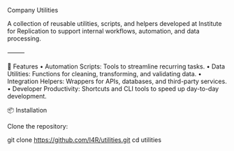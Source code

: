 Company Utilities

A collection of reusable utilities, scripts, and helpers developed at Institute for Replication to support internal workflows, automation, and data processing.

⸻

🚀 Features
	•	Automation Scripts: Tools to streamline recurring tasks.
	•	Data Utilities: Functions for cleaning, transforming, and validating data.
	•	Integration Helpers: Wrappers for APIs, databases, and third-party services.
	•	Developer Productivity: Shortcuts and CLI tools to speed up day-to-day development.

 📦 Installation

Clone the repository:

git clone https://github.com/I4R/utilities.git 
cd utilities

